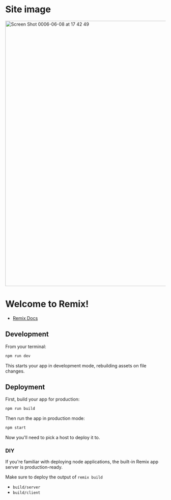 # Site image
<img width="832" alt="Screen Shot 0006-06-08 at 17 42 49" src="https://github.com/kazuo-mu/remix-official-tutorial/assets/11404775/1557d9f4-23f4-429c-9206-b3a75bb620f0">


# Welcome to Remix!

- [Remix Docs](https://remix.run/docs)

## Development

From your terminal:

```sh
npm run dev
```

This starts your app in development mode, rebuilding assets on file changes.

## Deployment

First, build your app for production:

```sh
npm run build
```

Then run the app in production mode:

```sh
npm start
```

Now you'll need to pick a host to deploy it to.

### DIY

If you're familiar with deploying node applications, the built-in Remix app server is production-ready.

Make sure to deploy the output of `remix build`

- `build/server`
- `build/client`
